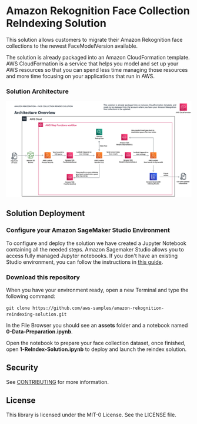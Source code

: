 # Amazon Rekognition Face Collection ReIndexing Solution

This solution allows customers to migrate their Amazon Rekognition face collections to the newest FaceModelVersion available. 

The solution is already packaged into an Amazon CloudFormation template. AWS CloudFormation is a service that helps you model and set up your AWS resources so that you can spend less time managing those resources and more time focusing on your applications that run in AWS. 

### Solution Architecture

![Architecture](images/architecture.png)

## Solution Deployment

### Configure your Amazon SageMaker Studio Environment
To configure and deploy the solution we have created a Jupyter Notebook containing all the needed steps. Amazon Sagemaker
Studio allows you to access fully managed Jupyter notebooks. If you don't have an existing Studio environment, you can follow
the instructions in [this guide](https://catalog.us-east-1.prod.workshops.aws/workshops/63069e26-921c-4ce1-9cc7-dd882ff62575/en-US/prerequisites/option2). 

### Download this repository
When you have your environment ready, open a new Terminal and type the following command:

```git clone https://github.com/aws-samples/amazon-rekognition-reindexing-solution.git```

In the File Browser you should see an **assets** folder and a notebook named **0-Data-Preparation.ipynb**.

Open the notebook to prepare your face collection dataset, once finished, open **1-ReIndex-Solution.ipynb** to deploy and launch the reindex solution.

## Security

See [CONTRIBUTING](CONTRIBUTING.md#security-issue-notifications) for more information.

## License

This library is licensed under the MIT-0 License. See the LICENSE file.